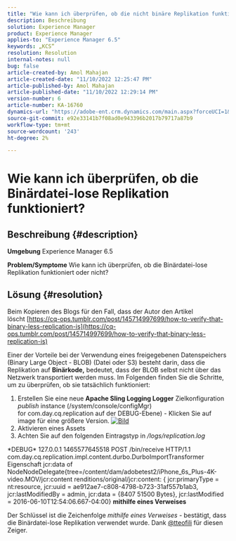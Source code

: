 ```yaml
---
title: "Wie kann ich überprüfen, ob die nicht binäre Replikation funktioniert?"
description: Beschreibung
solution: Experience Manager
product: Experience Manager
applies-to: "Experience Manager 6.5"
keywords: „KCS“
resolution: Resolution
internal-notes: null
bug: false
article-created-by: Amol Mahajan
article-created-date: "11/10/2022 12:25:47 PM"
article-published-by: Amol Mahajan
article-published-date: "11/10/2022 12:29:14 PM"
version-number: 6
article-number: KA-16760
dynamics-url: "https://adobe-ent.crm.dynamics.com/main.aspx?forceUCI=1&pagetype=entityrecord&etn=knowledgearticle&id=2ab840c8-f260-ed11-9561-6045bd006268"
source-git-commit: e92e33141b7f08ad0e943396b2017b79717a87b9
workflow-type: tm+mt
source-wordcount: '243'
ht-degree: 2%

---
```


# Wie kann ich überprüfen, ob die Binärdatei-lose Replikation funktioniert?

## Beschreibung {#description}

<b>Umgebung</b>
Experience Manager 6.5


<b>Problem/Symptome</b>
Wie kann ich überprüfen, ob die Binärdatei-lose Replikation funktioniert oder nicht?


## Lösung {#resolution}


Beim Kopieren des Blogs für den Fall, dass der Autor den Artikel löscht [https://cq-ops.tumblr.com/post/145714997699/how-to-verify-that-binary-less-replication-is](https://cq-ops.tumblr.com/post/145714997699/how-to-verify-that-binary-less-replication-is)

Einer der Vorteile bei der Verwendung eines freigegebenen Datenspeichers (Binary Large Object - BLOB) (Datei oder S3) besteht darin, dass die Replikation auf <b>Binärkode,</b> bedeutet, dass der BLOB selbst nicht über das Netzwerk transportiert werden muss. Im Folgenden finden Sie die Schritte, um zu überprüfen, ob sie tatsächlich funktioniert:



1. Erstellen Sie eine neue <b>Apache Sling Logging Logger</b> Zielkonfiguration *publish* instance (/system/console/configMgr) for com.day.cq.replication auf der DEBUG-Ebene) - Klicken Sie auf image für eine größere Version. [![Bild](https://64.media.tumblr.com/7399cc8fc96a1bb17456e9aff2af2999/tumblr_inline_p9j3kgHl8K1r414c2_500.png)](https://href.li/?http://jayan.kandathil.ca/CQ-OPS/aem62/LoggingLogger-Replication.png)
2. Aktivieren eines Assets
3. Achten Sie auf den folgenden Eintragstyp in */logs/replication.log*


\*DEBUG\* 127.0.0.1 1465577645518 POST /bin/receive HTTP/1.1 com.day.cq.replication.impl.content.durbo.DurboImportTransformer Eigenschaft jcr:data of NodeNodeDelegate{tree=/content/dam/adobetest2/iPhone_6s_Plus-4K-video.MOV/jcr:content renditions/original/jcr:content: { jcr:primaryType = nt:resource, jcr:uuid = ae912ae7-c808-4798-b723-31af557b1ab3, jcr:lastModifiedBy = admin, jcr:data = {8407 51500 Bytes}, jcr:lastModified = 2016-06-10T12:54:06.667-04:00} <b>mithilfe eines Verweises</b>

Der Schlüssel ist die Zeichenfolge *mithilfe eines Verweises* - bestätigt, dass die Binärdatei-lose Replikation verwendet wurde. Dank [@tteofili](https://twitter.com/tteofili) für diesen Zeiger.


